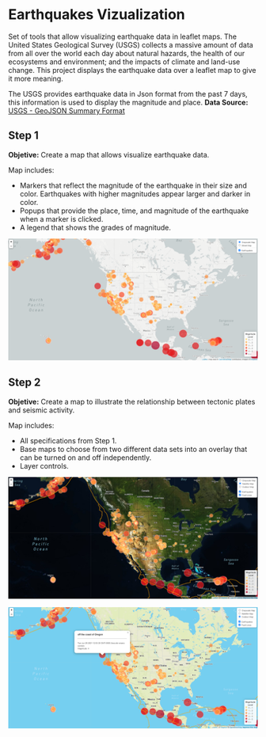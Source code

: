 # Earthquakes Vizualization
Set of tools that allow visualizing earthquake data in leaflet maps. The United States Geological Survey (USGS) collects a massive amount of data from all over the world each day about natural hazards, the health of our ecosystems and environment; and the impacts of climate and land-use change. This project displays the earthquake data over a leaflet map to give it more meaning.

The USGS provides earthquake data in Json format from the past 7 days, this information is used to display the magnitude and place.
**Data Source:** [USGS - GeoJSON Summary Format](https://earthquake.usgs.gov/earthquakes/feed/v1.0/geojson.php)

## Step 1
**Objetive:** Create a map that allows visualize earthquake data.

Map includes:

- Markers that reflect the magnitude of the earthquake in their size and color. Earthquakes with higher magnitudes appear larger and darker in color.
- Popups that provide the place, time, and magnitude of the earthquake when a marker is clicked.
- A legend that shows the grades of magnitude.

![Earthquake step 1](/Earthquake1.png)

## Step 2
**Objetive:** Create a map to illustrate the relationship between tectonic plates and seismic activity.

Map includes:

- All specifications from Step 1.
- Base maps to choose from two different data sets into an overlay that can be turned on and off independently.
- Layer controls.

![Earthquake step 2-1](/Earthquake2.png)

![Earthquake step 2-2](/Earthquake3.png)
